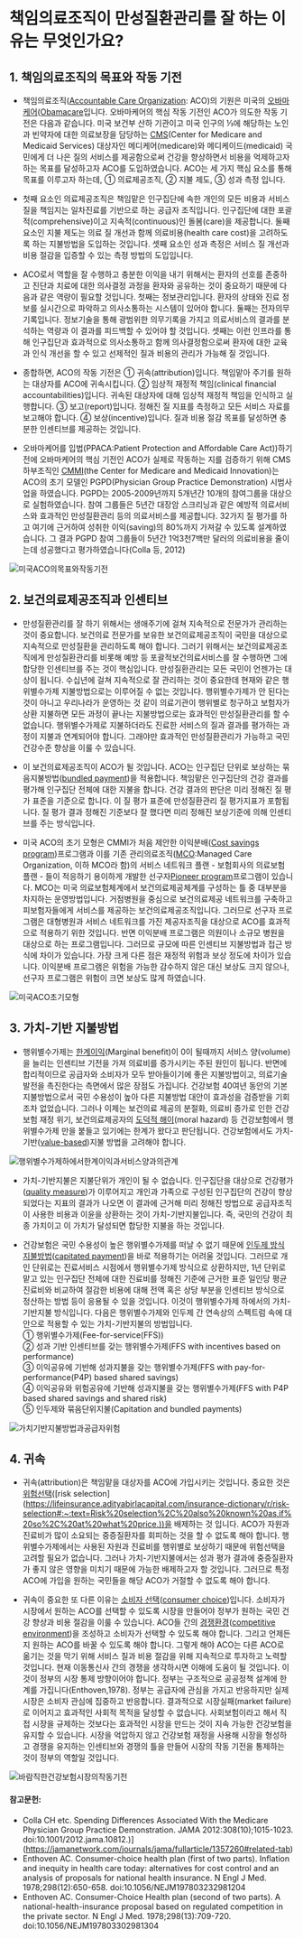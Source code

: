 # 책임의료조직이 만성질환관리를 잘 하는 이유는 무엇인가요?

## 1. 책임의료조직의 목표와 작동 기전

* 책임의료조직([Accountable Care Organization](https://en.wikipedia.org/wiki/Accountable_care_organization): ACO)의 기원은 미국의 [오바마케어](https://namu.wiki/w/%EC%98%A4%EB%B0%94%EB%A7%88%EC%BC%80%EC%96%B4)([Obamacare](https://en.wikipedia.org/wiki/Affordable_Care_Act)입니다. 오바마케어의 핵심 작동 기전인 ACO가 의도한 작동 기전은 다음과 같습니다. 미국 보건부 산하 기관이고 미국 인구의 ⅓에 해당하는 노인과 빈약자에 대한 의료보장을 담당하는 [CMS](https://en.wikipedia.org/wiki/Centers_for_Medicare_%26_Medicaid_Services)(Center for Medicare and Medicaid Services) 대상자인 메디케어(medicare)와 메디케이드(medicaid) 국민에게 더 나은 질의 서비스를 제공함으로써 건강을 향상하면서 비용을 억제하고자 하는 목표를 달성하고자 ACO를 도입하였습니다. ACO는 세 가지 핵심 요소를 통해 목표를 이루고자 하는데, ① 의료제공조직, ② 지불 제도, ③ 성과 측정 입니다.

* 첫째 요소인 의료제공조직은 책임맡은 인구집단에 속한 개인의 모든 비용과 서비스 질을 책임지는 일차진료를 기반으로 하는 공급자 조직입니다. 인구집단에 대한 포괄적(comprehensive)이고 지속적(continuous)인 돌봄(care)을 제공합니다. 둘째 요소인 지불 제도는 의료 질 개선과 함께 의료비용(health care cost)을 고려하도록 하는 지불방법을 도입하는 것입니다. 셋째 요소인 성과 측정은 서비스 질 개선과 비용 절감을 입증할 수 있는 측정 방법의 도입입니다.

* ACO로서 역할을 잘 수행하고 충분한 이익을 내기 위해서는 환자의 선호를 존중하고 진단과 치료에 대한 의사결정 과정을 환자와 공유하는 것이 중요하기 때문에 다음과 같은 역량이 필요할 것입니다. 첫째는 정보관리입니다. 환자의 상태와 진료 정보를 실시간으로 파악하고 의사소통하는 시스템이 있어야 합니다. 둘째는 전자의무기록입니다. 정보기술을 통해 광범위한 의무기록을 가지고 의료서비스의 결과를 분석하는 역량과 이 결과를 피드백할 수 있어야 할 것입니다. 셋째는 이런 인프라를 통해 인구집단과 효과적으로 의사소통하고 함께 의사결정함으로써 환자에 대한 교육과 인식 개선을 할 수 있고 선제적인 질과 비용의 관리가 가능해 질 것입니다.

* 종합하면, ACO의 작동 기전은 ① 귀속(attribution)입니다. 책임맡아 주기를 원하는 대상자를 ACO에 귀속시킵니다. ② 임상적 재정적 책임(clinical financial accountabilities)입니다. 귀속된 대상자에 대해 임상적 재정적 책임을 인식하고 실행합니다. ③ 보고(report)입니다. 정해진 질 지표를 측정하고 모든 서비스 자료를 보고해야 합니다. ④ 보상(incentive)입니다. 질과 비용 절감 목표를 달성하면 충분한 인센티브를 제공하는 것입니다.    

* 오바마케어를 입법(PPACA:Patient Protection and Affordable Care Act))하기 전에 오바마케어의 핵심 기전인 ACO가 실제로 작동하는 지를 검증하기 위해 CMS 하부조직인 [CMMI](https://en.wikipedia.org/wiki/Center_for_Medicare_and_Medicaid_Innovation)(the Center for Medicare and Medicaid Innovation)는 ACO의 초기 모델인 PGPD(Physician Group Practice Demonstration) 시범사업을 하였습니다. PGPD는 2005-2009년까지 5개년간 10개의 참여그룹을 대상으로 실험하였습니다. 참여 그룹들은 5년간 대장암 스크리닝과 같은 예방적 의료서비스와 효과적인 만성질환관리 등의 의료서비스를 제공합니다. 32가지 질 평가를 하고 여기에 근거하여 성취한 이익(saving)의 80%까지 가져갈 수 있도록 설계하였습니다. 그 결과 PGPD 참여 그룹들이 5년간 1억3천7백만 달러의 의료비용을 줄이는데 성공했다고 평가하였습니다(Colla 등, 2012)

![미국ACO의목표와작동기전](</images/posts/미국ACO의목표와작동기전.png>)

## 2. 보건의료제공조직과 인센티브

* 만성질환관리를 잘 하기 위해서는 생애주기에 걸쳐 지속적으로 전문가가 관리하는 것이 중요합니다. 보건의료 전문가를 보유한 보건의료제공조직이 국민을 대상으로 지속적으로 만성질환을 관리하도록 해야 합니다. 그러기 위해서는 보건의료제공조직에게 만성질환관리를 비롯해 예방 등 포괄적보건의료서비스를 잘 수행하면 그에 합당한 인센티브를 주는 것이 핵심입니다. 만성질환관리는 모든 국민이 언젠가는 대상이 됩니다. 수십년에 걸쳐 지속적으로 잘 관리하는 것이 중요한데 현재와 같은 행위별수가제 지불방법으로는 이루어질 수 없는 것입니다. 행위별수가제가 안 된다는 것이 아니고 우리나라가 운영하는 것 같이 의료기관이 행위별로 청구하고 보험자가 상환 지불하면 모든 과정이 끝나는 지불방법으로는 효과적인 만성질환관리를 할 수 없습니다. 행위별수가제로 지불하더라도 진료한 서비스의 질과 결과를 평가하는 과정이 지불과 연계되어야 합니다. 그래야만 효과적인 만성질환관리가 가능하고 국민 건강수준 향상을 이룰 수 있습니다.

* 이 보건의료제공조직이 ACO가 될 것입니다. ACO는 인구집단 단위로 보상하는 묶음지불방법([bundled payment](https://en.wikipedia.org/wiki/Bundled_payment))을 적용합니다. 책임맡은 인구집단의 건강 결과를 평가해 인구집단 전체에 대한 지불을 합니다. 건강 결과의 판단은 미리 정해진 질 평가 표준을 기준으로 합니다. 이 질 평가 표준에 만성질환관리 질 평가지표가 포함됩니다. 질 평가 결과 정해진 기준보다 잘 했다면 미리 정해진 보상기준에 의해 인센티브를 주는 방식입니다.    

* 미국 ACO의 초기 모형은 CMMI가 처음 제안한 이익분배([Cost savings program](https://en.wikipedia.org/wiki/Accountable_care_organization))프로그램과 이를 기존 관리의료조직([MCO](https://en.wikipedia.org/wiki/Managed_care):Managed Care Organization, 이하 MCO라 함)의 서비스 네트워크 플랜 - 보험회사의 의료보험 플랜 - 들이 적응하기 용이하게 개발한 선구자[Pioneer program](https://en.wikipedia.org/wiki/Accountable_care_organization)프로그램이 있습니다. MCO는 미국 의료보험체계에서 보건의료제공체계를 구성하는 틀 중 대부분을 차지하는 운영방법입니다. 거점병원을 중심으로 보건의료제공 네트워크를 구축하고 피보험자들에게 서비스를 제공하는 보건의료제공조직입니다. 그러므로 선구자 프로그램은 대형병원과 서비스 네트워크를 가진 제공자조직을 대상으로 ACO를 효과적으로 적용하기 위한 것입니다. 반면 이익분배 프로그램은 의원이나 소규모 병원을 대상으로 하는 프로그램입니다. 그러므로 규모에 따른 인센티브 지불방법과 접근 방식에 차이가 있습니다. 가장 크게 다른 점은 재정적 위험과 보상 정도에 차이가 있습니다. 이익분배 프로그램은 위험을 가능한 감수하지 않은 대신 보상도 크지 않으나, 선구자 프로그램은 위험이 크면 보상도 많게 하였습니다.

![미국ACO초기모형](</images/posts/미국ACO초기모형.png>)

## 3. 가치-기반 지불방법

* 행위별수가제는 [한계이익](https://fnwiki.org/marginal-benefit/)(Marginal benefit)이 0이 될때까지 서비스 양(volume)을 늘리는 인센티브 기전을 가져 의료비를  증가시키는 주된 원인이 됩니다. 반면에 합리적이므로 공급자와 소비자가 모두 받아들이기에 좋은 지불방법이고, 의료기술 발전을 촉진한다는 측면에서 많은 장점도 가집니다. 건강보험 40여년 동안의 기본 지불방법으로서 국민 수용성이 높아 다른 지불방법 대안이 효과성을 검증받을 기회조차 없었습니다. 그러나 이제는 보건의료 제공의 분절화, 의료비 증가로 인한 건강보험 재정 위기, 보건의료제공자의 [도덕적 해이](https://namu.wiki/w/%EB%8F%84%EB%8D%95%EC%A0%81%20%ED%95%B4%EC%9D%B4)(moral hazard) 등 건강보험에서 행위별수가제 만을 붙들고 있기에는 한계가 왔다고 판단됩니다. 건강보험에서도 가치-기반([value-based](https://en.wikipedia.org/wiki/Value-based_health_care))지불 방법을 고려해야 합니다.

![행위별수가제하에서한계이익과서비스양과의관계](</images/posts/행위별수가제하에서한계이익과서비스양과의관계.png>)

* 가치-기반지불은 지불단위가 개인이 될 수 없습니다. 인구집단을 대상으로 건강평가([quality measure](https://en.wikipedia.org/w/index.php?title=Accountable_care_organization&action=edit&section=8))가 이루어지고 개인과 가족으로 구성된 인구집단의 건강이 향상되었다는 지표의 결과가 나오면 이 결과에  근거해 미리 정해진 방법으로 공급자조직이 사용한 비용과 이윤을 상환하는 것이 가치-기반지불입니다. 즉, 국민의 건강이 최종 가치이고 이 가치가 달성되면 합당한 지불을 하는 것입니다.

* 건강보험은 국민 수용성이 높은 행위별수가제를 떠날 수 없기 때문에 [인두제 방식 지불방법](https://www.hira.or.kr/dummy.do?cmsurl=%2Fcms%2Fpolicy%2F02%2F01%2F1341864_27024.html&pgmid=HIRAA020006000000)([capitated payment](https://en.wikipedia.org/wiki/Capitation_(healthcare)))을 바로 적용하기는 어려울 것입니다. 그러므로 개인 단위로는 진료서비스 시점에서 행위별수가제 방식으로 상환하지만, 1년 단위로 맡고 있는 인구집단 전체에 대한 진료비를 정해진 기준에 근거한 표준 일인당 평균 진료비와 비교하여 절감한 비용에 대해 전액 혹은 상당 부분을 인센티브 방식으로 정산하는 방법 등이 응용될 수 있을 것입니다. 이것이 행위별수가제 하에서의 가치-기반지불 방식입니다. 다음은 행위별수가제와 인두제 간 연속상의 스펙트럼 속에 대안으로 적용할 수 있는 가치-기반지불의 방법입니다.    
    ① 행위별수가제(Fee-for-service(FFS))    
    ② 성과 기반 인센티브를 갖는 행위별수가제(FFS with incentives based on performance)    
    ③ 이익공유에 기반해 성과지불을 갖는 행위별수가제(FFS with pay-for-performance(P4P) based shared savings)    
    ④ 이익공유와 위험공유에 기반해 성과지불을 갖는 행위별수가제(FFS with P4P based shared savings and shared risk)    
    ⑤ 인두제와 묶음단위지불(Capitation and bundled payments)

![가치기반지불방법과공급자위험](</images/posts/가치기반지불방법과공급자위험.png>)

## 4. 귀속

* 귀속(attribution)은 책임맡을 대상자를 ACO에 가입시키는 것입니다. 중요한 것은 [위험선택](https://dic.mk.co.kr/cp/pop/today.php?dic_key=11440#:~:text=%EC%9C%84%ED%97%98%EC%84%A0%ED%83%9D(risk%20selection)&text=%ED%8A%B9%ED%9E%88%2C%20%EC%86%90%ED%95%B4%EB%B3%B4%ED%97%98%20%EB%B3%B4%ED%97%98%EC%9E%90%EA%B0%80,%ED%95%98%EC%97%AC%20%EC%9D%B8%EC%88%98%ED%95%98%EB%8A%94%20%EA%B2%83%EC%9D%84%20%EB%A7%90%ED%95%9C%EB%8B%A4.)([risk selection](https://lifeinsurance.adityabirlacapital.com/insurance-dictionary/r/risk-selection#:~:text=Risk%20selection%2C%20also%20known%20as,if%20so%2C%20at%20what%20price.))을 배제하는 것 입니다. ACO가 자원과 진료비가 많이 소요되는 중증질환자를 회피하는 것을 할 수 없도록 해야 합니다. 행위별수가제에서는 사용된 자원과 진료비를 행위별로 보상하기 때문에 위험선택을 고려할 필요가 없습니다. 그러나 가치-기반지불에서는 성과 평가 결과에 중증질환자가 좋지 않은 영향을 미치기 때문에 가능한 배제하고자 할 것입니다. 그러므로 특정 ACO에 가입을 원하는 국민들을 해당 ACO가 거절할 수 없도록 해야 합니다.

* 귀속이 중요한 또 다른 이유는 [소비자 선택](https://dic.mk.co.kr/cp/pop/today.php?dic_key=22445)([consumer choice](https://en.wikipedia.org/wiki/Consumer_choice))입니다. 소비자가 시장에서 원하는 ACO를 선택할 수 있도록 시장을 만들어야 정부가 원하는 국민 건강 향상과 비용 절감을 이룰 수 있습니다. ACO들 간의 [경쟁환경](https://ko.wikipedia.org/wiki/%EC%99%84%EC%A0%84_%EA%B2%BD%EC%9F%81)([competitive environment](https://ca.indeed.com/career-advice/career-development/competitive-environment#:~:text=A%20competitive%20environment%20is%20where,their%20strategies%20to%20compete%20effectively.))을 조성하고 소비자가 선택할 수 있도록 해야 합니다. 그리고 언제든지 원하는 ACO를 바꿀 수 있도록 해야 합니다. 그렇게 해야 ACO는 다른 ACO로 옮기는 것을 막기 위해 서비스 질과 비용 절감을 위해 지속적으로 투자하고 노력할 것입니다. 현재 이동통신사 간의 경쟁을 생각하시면 이해에 도움이 될 것입니다. 이것이 정부의 시장 통제 방향이어야 합니다. 정부는 구조적으로 공공정책 설계에 한계를 가집니다(Enthoven,1978). 정부는 공급자에 관심을 가지고 반응하지만 실제 시장은 소비자 관심에 집중하고 반응합니다. 결과적으로 시장실패(market failure)로 이어지고 효과적인 사회적 목적을 달성할 수 없습니다. 사회보험이라고 해서 직접 시장을 규제하는 것보다는 효과적인 시장을 만드는 것이 지속 가능한 건강보험을 유지할 수 있습니다. 시장을 억압하지 않고 건강보험 재정을 사용해 시장을 형성하고 경쟁을 유지하는 인센티브와 경쟁의 틀을 만들어 시장의 작동 기전을 통제하는 것이 정부의 역할일 것입니다.

![바람직한건강보험시장의작동기전](</images/posts/바람직한건강보험시장의작동기전.png>)

#### 참고문헌:    

* Colla CH etc. Spending Differences Associated With the Medicare Physician Group Practice Demonstration. JAMA 2012:308(10);1015-1023. doi:10.1001/2012.jama.10812.)](https://jamanetwork.com/journals/jama/fullarticle/1357260#related-tab)    
* Enthoven AC. Consumer-choice health plan (first of two parts). Inflation and inequity in health care today: alternatives for cost control and an analysis of proposals for national health insurance. N Engl J Med. 1978;298(12):650-658. doi:10.1056/NEJM197803232981204    
* Enthoven AC. Consumer-Choice Health plan (second of two parts). A national-health-insurance proposal based on regulated competition in the private sector. N Engl J Med. 1978;298(13):709-720. doi:10.1056/NEJM197803302981304

